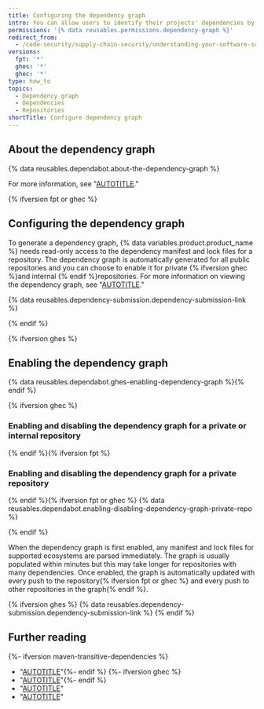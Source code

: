 ```yaml
---
title: Configuring the dependency graph
intro: You can allow users to identify their projects' dependencies by enabling the dependency graph.
permissions: '{% data reusables.permissions.dependency-graph %}'
redirect_from:
  - /code-security/supply-chain-security/understanding-your-software-supply-chain/about-the-dependency-graph#enabling-the-dependency-graph
versions:
  fpt: '*'
  ghes: '*'
  ghec: '*'
type: how_to
topics:
  - Dependency graph
  - Dependencies
  - Repositories
shortTitle: Configure dependency graph
---
```

## About the dependency graph

{% data reusables.dependabot.about-the-dependency-graph %}

For more information, see "[AUTOTITLE](/code-security/supply-chain-security/understanding-your-software-supply-chain/about-the-dependency-graph)."

{% ifversion fpt or ghec %}

## Configuring the dependency graph

To generate a dependency graph, {% data variables.product.product_name %} needs read-only access to the dependency manifest and lock files for a repository. The dependency graph is automatically generated for all public repositories and you can choose to enable it for private {% ifversion ghec %}and internal {% endif %}repositories. For more information on viewing the dependency graph, see "[AUTOTITLE](/code-security/supply-chain-security/understanding-your-software-supply-chain/exploring-the-dependencies-of-a-repository)."

{% data reusables.dependency-submission.dependency-submission-link %}

{% endif %}

{% ifversion ghes %}

## Enabling the dependency graph

{% data reusables.dependabot.ghes-enabling-dependency-graph %}{% endif %}

{% ifversion ghec %}

### Enabling and disabling the dependency graph for a private or internal repository

{% endif %}{% ifversion fpt %}

### Enabling and disabling the dependency graph for a private repository

{% endif %}{% ifversion fpt or ghec %}
{% data reusables.dependabot.enabling-disabling-dependency-graph-private-repo %}

{% endif %}

When the dependency graph is first enabled, any manifest and lock files for supported ecosystems are parsed immediately. The graph is usually populated within minutes but this may take longer for repositories with many dependencies. Once enabled, the graph is automatically updated with every push to the repository{% ifversion fpt or ghec %} and every push to other repositories in the graph{% endif %}.

{% ifversion ghes %}
{% data reusables.dependency-submission.dependency-submission-link %}
{% endif %}

## Further reading

{%- ifversion maven-transitive-dependencies %}
* "[AUTOTITLE](/code-security/supply-chain-security/understanding-your-software-supply-chain/configuring-automatic-dependency-submission-for-your-repository)"{%- endif %}
{%- ifversion ghec %}
* "[AUTOTITLE](/organizations/collaborating-with-groups-in-organizations/viewing-insights-for-dependencies-in-your-organization)"{%- endif %}
* "[AUTOTITLE](/code-security/dependabot/dependabot-alerts/viewing-and-updating-dependabot-alerts)"
* "[AUTOTITLE](/code-security/dependabot/working-with-dependabot/troubleshooting-the-detection-of-vulnerable-dependencies)"
